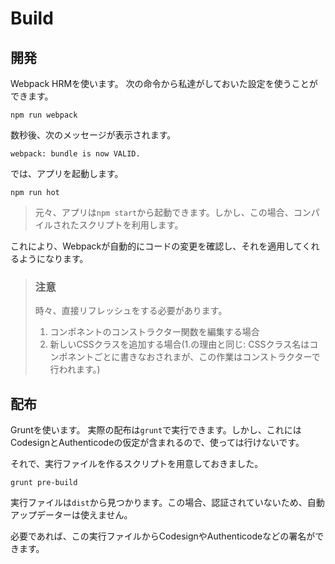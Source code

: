 # Build

## 開発

Webpack HRMを使います。
次の命令から私達がしておいた設定を使うことができます。

```
npm run webpack
```

数秒後、次のメッセージが表示されます。

```
webpack: bundle is now VALID.
```

では、アプリを起動します。

```
npm run hot
```

> 元々、アプリは`npm start`から起動できます。しかし、この場合、コンパイルされたスクリプトを利用します。

これにより、Webpackが自動的にコードの変更を確認し、それを適用してくれるようになります。

> ### 注意
> 時々、直接リフレッシュをする必要があります。
> 1. コンポネントのコンストラクター関数を編集する場合
> 2. 新しいCSSクラスを追加する場合(1.の理由と同じ: CSSクラス名はコンポネントごとに書きなおされまが、この作業はコンストラクターで行われます。)

## 配布

Gruntを使います。
実際の配布は`grunt`で実行できます。しかし、これにはCodesignとAuthenticodeの仮定が含まれるので、使っては行けないです。

それで、実行ファイルを作るスクリプトを用意しておきました。

```
grunt pre-build
```

実行ファイルは`dist`から見つかります。この場合、認証されていないため、自動アップデーターは使えません。

必要であれば、この実行ファイルからCodesignやAuthenticodeなどの署名ができます。
